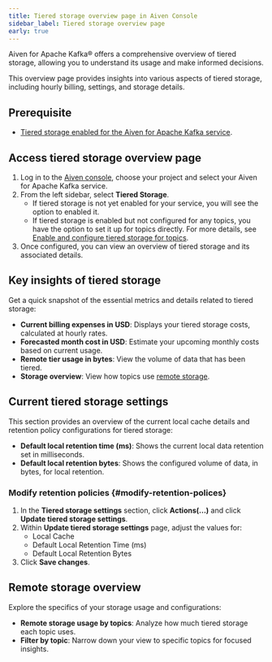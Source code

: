 ```yaml
---
title: Tiered storage overview page in Aiven Console
sidebar_label: Tiered storage overview page
early: true
---
```


Aiven for Apache Kafka® offers a comprehensive overview of tiered storage, allowing you to understand its usage and make informed decisions.

This overview page provides insights into various aspects of tiered storage, including
hourly billing, settings, and storage details.

## Prerequisite

-   [Tiered storage enabled for the Aiven for Apache Kafka service](/docs/products/kafka/howto/enable-kafka-tiered-storage).

## Access tiered storage overview page

1.  Log in to the [Aiven console](https://console.aiven.io/), choose
    your project and select your Aiven for Apache Kafka service.
1.  From the left sidebar, select **Tiered Storage**.
    -   If tiered storage is not yet enabled for your service, you will
        see the option to enabled it.
    -   If tiered storage is enabled but not configured for any topics,
        you have the option to set it up for topics directly. For more
        details, see
        [Enable and configure tiered storage for topics](/docs/products/kafka/howto/configure-topic-tiered-storage).
1.  Once configured, you can view an overview of tiered storage and its
    associated details.

## Key insights of tiered storage

Get a quick snapshot of the essential metrics and details related to
tiered storage:

-   **Current billing expenses in USD**: Displays your tiered storage
    costs, calculated at hourly rates.
-   **Forecasted month cost in USD**: Estimate your upcoming monthly
    costs based on current usage.
-   **Remote tier usage in bytes**: View the volume of data that has
    been tiered.
-   **Storage overview**: View how topics use
    [remote storage](/docs/products/kafka/howto/tiered-storage-overview-page#remote-storage-overview).

## Current tiered storage settings

This section provides an overview of the current local cache details and
retention policy configurations for tiered storage:

-   **Default local retention time (ms)**: Shows the current local data
    retention set in milliseconds.
-   **Default local retention bytes**: Shows the configured volume of
    data, in bytes, for local retention.

### Modify retention policies {#modify-retention-polices}

1.  In the **Tiered storage settings** section, click **Actions(\...)**
    and click **Update tiered storage settings**.
1.  Within **Update tiered storage settings** page, adjust the values
    for:
    -   Local Cache
    -   Default Local Retention Time (ms)
    -   Default Local Retention Bytes
1.  Click **Save changes**.

## Remote storage overview

Explore the specifics of your storage usage and configurations:

-   **Remote storage usage by topics**: Analyze how much tiered storage
    each topic uses.
-   **Filter by topic**: Narrow down your view to specific topics for
    focused insights.

